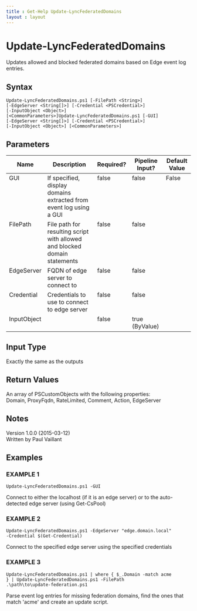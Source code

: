 ```yaml
---
title : Get-Help Update-LyncFederatedDomains
layout : layout
---
```


# Update-LyncFederatedDomains
Updates allowed and blocked federated domains based on Edge event log entries.

## Syntax
<code>Update-LyncFederatedDomains.ps1 [-FilePath &lt;String&gt;] [-EdgeServer &lt;String[]&gt;] [-Credential &lt;PSCredential&gt;] [-InputObject &lt;Object&gt;] [&lt;CommonParameters&gt;]Update-LyncFederatedDomains.ps1 [-GUI] [-EdgeServer &lt;String[]&gt;] [-Credential &lt;PSCredential&gt;] [-InputObject &lt;Object&gt;] [&lt;CommonParameters&gt;]</code>

## Parameters
<table class="table table-condensed table-striped">
<thead><tr><th>Name</th><th>Description</th><th>Required?</th><th>Pipeline Input?</th><th>Default Value</th></tr></thead>
<tbody>
<tr valign="top"><td>GUI</td><td>If specified, display domains extracted from event log using a GUI</td><td>false</td><td>false</td><td>False</td></tr>
<tr valign="top"><td>FilePath</td><td>File path for resulting script with allowed and blocked domain statements</td><td>false</td><td>false</td><td></td></tr>
<tr valign="top"><td>EdgeServer</td><td>FQDN of edge server to connect to</td><td>false</td><td>false</td><td></td></tr>
<tr valign="top"><td>Credential</td><td>Credentials to use to connect to edge server</td><td>false</td><td>false</td><td></td></tr>
<tr valign="top"><td>InputObject</td><td></td><td>false</td><td>true (ByValue)</td><td></td></tr>
</table>

## Input Type
Exactly the same as the outputs

## Return Values
An array of PSCustomObjects with the following properties:<br/>
Domain, ProxyFqdn, RateLimited, Comment, Action, EdgeServer

## Notes
Version 1.0.0 (2015-03-12)<br/>
Written by Paul Vaillant

## Examples

### EXAMPLE 1
<code>Update-LyncFederatedDomains.ps1 -GUI</code>

Connect to either the localhost (if it is an edge server) or to the auto-detected edge server (using Get-CsPool)

### EXAMPLE 2
<code>Update-LyncFederatedDomains.ps1 -EdgeServer "edge.domain.local" -Credential $(Get-Credential)</code>

Connect to the specified edge server using the specified credentials

### EXAMPLE 3
<code>Update-LyncFederatedDomains.ps1 | where { $_.Domain -match acme } | Update-LyncFederatedDomains.ps1 -FilePath .\path\to\update-federation.ps1</code>

Parse event log entries for missing federation domains, find the ones that match 'acme' and create an update script.


